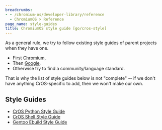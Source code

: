 ```yaml
---
breadcrumbs:
- - /chromium-os/developer-library/reference
  - ChromiumOS > Reference
page_name: style-guides
title: ChromiumOS style guide [go/cros-style]
---
```


As a general rule, we try to follow existing style guides of parent projects
when they have one.

* First [Chromium],
* Then [Google],
* Otherwise try to find a community/language standard.

That is why the list of style guides below is not "complete" -- if we don't have
anything CrOS-specific to add, then we won't make our own.

## Style Guides

*   [CrOS Python Style Guide](/chromium-os/developer-library/reference/style-guides/python/)
*   [CrOS Shell Style Guide](/chromium-os/developer-library/reference/style-guides/shell/)
*   [Gentoo Ebuild Style Guide](https://devmanual.gentoo.org/ebuild-writing/file-format/index.html#indenting-and-whitespace)


[Chromium]: https://chromium.googlesource.com/chromium/src/+/HEAD/styleguide/styleguide.md
[Google]: https://google.github.io/styleguide/